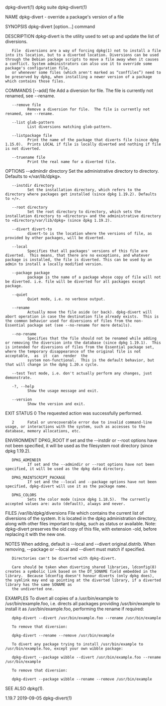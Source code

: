 dpkg-divert(1)                                                                                                                                         dpkg suite                                                                                                                                        dpkg-divert(1)

NAME
       dpkg-divert - override a package's version of a file

SYNOPSIS
       dpkg-divert [option...]  command

DESCRIPTION
       dpkg-divert is the utility used to set up and update the list of diversions.

       File  diversions are a way of forcing dpkg(1) not to install a file into its location, but to a diverted location. Diversions can be used through the Debian package scripts to move a file away when it causes a conflict. System administrators can also use it to override some package's configuration file,
       or whenever some files (which aren't marked as “conffiles”) need to be preserved by dpkg, when installing a newer version of a package which contains those files.

COMMANDS
       [--add] file
              Add a diversion for file.  The file is currently not renamed, see --rename.

       --remove file
              Remove a diversion for file.  The file is currently not renamed, see --rename.

       --list glob-pattern
              List diversions matching glob-pattern.

       --listpackage file
              Print the name of the package that diverts file (since dpkg 1.15.0).  Prints LOCAL if file is locally diverted and nothing if file is not diverted.

       --truename file
              Print the real name for a diverted file.

OPTIONS
       --admindir directory
              Set the administrative directory to directory.  Defaults to «/var/lib/dpkg».

       --instdir directory
              Set the installation directory, which refers to the directory where packages get installed (since dpkg 1.19.2). Defaults to «/».

       --root directory
              Set the root directory to directory, which sets the installation directory to «directory» and the administrative directory to «directory/var/lib/dpkg» (since dpkg 1.19.2).

       --divert divert-to
              divert-to is the location where the versions of file, as provided by other packages, will be diverted.

       --local
              Specifies that all packages' versions of this file are diverted.  This means, that there are no exceptions, and whatever package is installed, the file is diverted. This can be used by an admin to install a locally modified version.

       --package package
              package is the name of a package whose copy of file will not be diverted. i.e. file will be diverted for all packages except package.

       --quiet
              Quiet mode, i.e. no verbose output.

       --rename
              Actually move the file aside (or back). dpkg-divert will abort operation in case the destination file already exists.  This is the common behavior used for diversions of files from the non-Essential package set (see --no-rename for more details).

       --no-rename
              Specifies that the file should not be renamed while adding or removing the diversion into the database (since dpkg 1.19.1).  This is intended for diversions of files from the Essential package set, where the temporary disappearance of the original file is not acceptable,  as  it  can  render  the
              system non-functional.  This is the default behavior, but that will change in the dpkg 1.20.x cycle.

       --test Test mode, i.e. don't actually perform any changes, just demonstrate.

       -?, --help
              Show the usage message and exit.

       --version
              Show the version and exit.

EXIT STATUS
       0      The requested action was successfully performed.

       2      Fatal or unrecoverable error due to invalid command-line usage, or interactions with the system, such as accesses to the database, memory allocations, etc.

ENVIRONMENT
       DPKG_ROOT
              If set and the --instdir or --root options have not been specified, it will be used as the filesystem root directory (since dpkg 1.19.2).

       DPKG_ADMINDIR
              If set and the --admindir or --root options have not been specified, it will be used as the dpkg data directory.

       DPKG_MAINTSCRIPT_PACKAGE
              If set and the --local and --package options have not been specified, dpkg-divert will use it as the package name.

       DPKG_COLORS
              Sets the color mode (since dpkg 1.18.5).  The currently accepted values are: auto (default), always and never.

FILES
       /var/lib/dpkg/diversions
              File which contains the current list of diversions of the system. It is located in the dpkg administration directory, along with other files important to dpkg, such as status or available.
              Note: dpkg-divert preserves the old copy of this file, with extension -old, before replacing it with the new one.

NOTES
       When adding, default is --local and --divert original.distrib. When removing, --package or --local and --divert must match if specified.

       Directories can't be diverted with dpkg-divert.

       Care should be taken when diverting shared libraries, ldconfig(8) creates a symbolic link based on the DT_SONAME field embedded in the library.  Because ldconfig doesn't honour diverts (only dpkg does), the symlink may end up pointing at the diverted library, if a diverted library has the same SONAME as
       the undiverted one.

EXAMPLES
       To divert all copies of a /usr/bin/example to /usr/bin/example.foo, i.e. directs all packages providing /usr/bin/example to install it as /usr/bin/example.foo, performing the rename if required:

       dpkg-divert --divert /usr/bin/example.foo --rename /usr/bin/example

       To remove that diversion:

       dpkg-divert --rename --remove /usr/bin/example

       To divert any package trying to install /usr/bin/example to /usr/bin/example.foo, except your own wibble package:

       dpkg-divert --package wibble --divert /usr/bin/example.foo --rename /usr/bin/example

       To remove that diversion:

       dpkg-divert --package wibble --rename --remove /usr/bin/example

SEE ALSO
       dpkg(1).

1.19.7                                                                                                                                                 2019-09-05                                                                                                                                        dpkg-divert(1)
